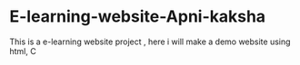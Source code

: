 # E-learning-website-Apni-kaksha
This is a e-learning website project , here i will make a demo website using html, C
